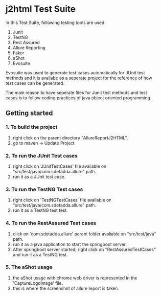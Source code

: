 # j2html Test Suite

In this Test Suite, following testing tools are used.

1.	Junit
2.	TestNG
3.	Rest Assured
4.	Allure Reporting
5.	Faker
6.	aShot
7.	Evosuite

Evosuite was used to generate test cases automatically for JUnit test methods and it is avaliabe as a seperate project for the reference of how test cases can be generated.

The main reason to have seperate files for Junit test methods and test cases is to follow coding practices of java object oriented programming.

## Getting started
### 1. To build the project

1. right click on the parent directory "AllureReportJ2HTML".
2. go to maven -> Update Project

### 2. To run the JUnit Test cases

1. right click on 'JUnitTestCases' file avaliable on "src/test/java/com.sdetadda.allure" path.
2. run it as a JUnit test case.

### 3. To run the TestNG Test cases

1.  right click on 'TestNGTestCases' file avaliable on "src/test/java/com.sdetadda.allure" path.
2. run it as a TestNG test test.

### 4. To run the RestAssured Test cases
1. click on 'com.sdetadda.allure' parent folder avaliable on "src/test/java" path.
2. run it as a java application to start the springboot server.
3. After springboot server started, right click on "RestAssuredTestCases" and run it as a TestNG test.

### 5. The aShot usage
1. the aShot usage with chrome web driver is represented in the 'CaptureLogoImage' file.
2. this is where the screenshot of allure report is taken.